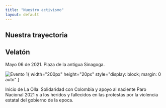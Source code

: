 ```yaml
---
title: "Nuestro activismo"
layout: default
---
```


## Nuestra trayectoria

## Velatón

Mayo 06 de 2021. Plaza de la antigua Sinagoga.

![Evento 1]({{site.baseurl}}/_images/velaton_mayo06_2021.JPG){ width="200px" height="20px" style="display: block; margin: 0 auto" }

Inicio de La Olla: Solidaridad con Colombia y apoyo al naciente Paro Nacional 2021 y a los heridos y fallecidos en las protestas por la violencia estatal del gobierno de la epoca.




